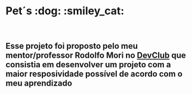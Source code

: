 <h1>Pet´s :dog: :smiley_cat:</h1>
<br/>
<h2>Esse projeto foi proposto pelo meu mentor/professor Rodolfo Mori no <a href="https://rodolfomori.com.br/devclub">DevClub</a> 
que consistia em desenvolver um projeto com a maior resposividade possível de acordo com o meu aprendizado</h2>
